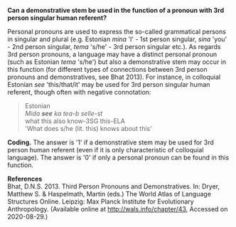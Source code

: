 **Can a demonstrative stem be used in the function of a pronoun with 3rd person singular human referent?**

Personal pronouns are used to express the so-called grammatical persons in singular and plural (e.g. Estonian *mina* 'I' - 1st person singular, *sina* 'you' - 2nd person singular, *tema* 's/he' - 3rd person singular etc.). As regards 3rd person pronouns, a language may have a distinct personal pronoun (such as Estonian *tema* 's/he') but also a demonstrative stem may occur in this function (for different types of connections between 3rd person pronouns and demonstratives, see Bhat 2013). For instance, in colloquial Estonian *see* 'this/that/it' may be used for 3rd person singular human referent, though often with negative connotation:

>Estonian <br/>
>*Mida **see** ka tea-b selle-st*<br/>
>what this also know-3SG this-ELA<br/>
>'What does s/he (lit. this) knows about this'

**Coding.** The answer is '1' if a demonstrative stem may be used for 3rd person human referent (even if it is only characteristic of colloquial language). The answer is '0' if only a personal pronoun can be found in this function. 

**References**<br/>
Bhat, D.N.S. 2013. Third Person Pronouns and Demonstratives. In: Dryer, Matthew S. & Haspelmath, Martin (eds.) The World Atlas of Language Structures Online. Leipzig: Max Planck Institute for Evolutionary Anthropology. (Available online at http://wals.info/chapter/43, Accessed on 2020-08-29.)
